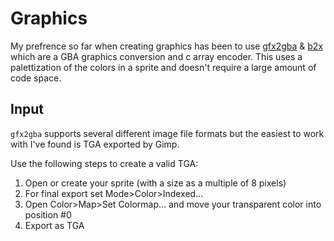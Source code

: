 # Graphics

My prefrence so far when creating graphics has been to use
 [gfx2gba](https://www.gbadev.org/tools.php?showinfo=142) & [b2x](http://www.devrs.com/gb/files/b2x.zip)
which are a GBA graphics conversion and c array encoder. This uses a
palettization of the colors in a sprite and doesn't require a large amount
of code space.

## Input

`gfx2gba` supports several different image file formats but the easiest to
work with I've found is TGA exported by Gimp.

Use the following steps to create a valid TGA:

 1. Open or create your sprite (with a size as a multiple of 8 pixels)
 2. For final export set Mode>Color>Indexed...
 3. Open Color>Map>Set Colormap... and move your transparent color into position #0
 4. Export as TGA

